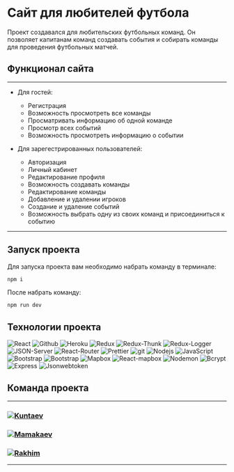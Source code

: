 # Сайт для любителей футбола

<p>Проект создавался для любительских футбольных команд. Он позволяет капитанам команд создавать события и собирать команды для проведения футбольных матчей.</p>

## Функционал сайта
___
- Для гостей: 
    - Регистрация
    - Возможность просмотреть все команды
    - Просматривать информацию об одной команде
    - Просмотр всех событий
    - Возможность просмотреть информацию о событии

- Для зарегестрированных пользователей:
    - Авторизация
    - Личный кабинет
    - Редактирование профиля
    - Возможность создавать команды
    - Редактирование команды
    - Добавление и удалении игроков 
    - Создание и удаление событий
    - Возможность выбрать одну из своих команд и присоединиться к событию
___

## Запуск проекта

Для запуска проекта вам необходимо набрать команду в терминале:

```javascript
npm i
```

После набрать команду:

```javascript
npm run dev
```

## Технологии проекта

<p>
  <img alt="React" src="https://img.shields.io/badge/-React-45b8d8?style=for-the-badge&logo=react&logoColor=white" />
  <img alt="Github" src="https://img.shields.io/badge/-Github-black?style=for-the-badge&logo=github&logoColor=white" />
  <img alt="Heroku" src="https://img.shields.io/badge/-Heroku-764ABC?style=for-the-badge&logo=heroku&logoColor=white" />
  <img alt="Redux" src="https://img.shields.io/badge/-Redux-430098?style=for-the-badge&logo=redux&logoColor=white" />
  <img alt="Redux-Thunk" src="https://img.shields.io/badge/-Redux_Thunk-white?style=for-the-badge&logo=Redux&logoColor=430098" />
  <img alt="Redux-Logger" src="https://img.shields.io/badge/-Redux_Logger-430098?style=for-the-badge&logo=Redux&logoColor=white" />
  <img alt="JSON-Server" src="https://img.shields.io/badge/-JSON_Server-white?style=for-the-badge&logo=JSON&logoColor=black" />
  <img alt="React-Router" src="https://img.shields.io/badge/-React_Router-black?style=for-the-badge&logo=react-router&logoColor=orange" />
  <img alt="Prettier" src="https://img.shields.io/badge/-Prettier-grey?style=for-the-badge&logo=Prettier&logoColor=orange" />
  <img alt="git" src="https://img.shields.io/badge/-Git-F05032?style=for-the-badge&logo=git&logoColor=white" />
  <img alt="Nodejs" src="https://img.shields.io/badge/-Nodejs-43853d?style=for-the-badge&logo=Node.js&logoColor=white" />
  <img alt="JavaScript" src="https://img.shields.io/badge/-JavaScript-yellow?style=for-the-badge&logo=JavaScript&logoColor=white" />
  <img alt="Bootstrap" src="https://img.shields.io/badge/-Bootstrap-430098?style=for-the-badge&logo=bootstrap&logoColor=white" />
  <img alt="Bootstrap" src="https://img.shields.io/badge/-Material UI-007fff?style=for-the-badge&logo=material ui&logoColor=white" />
  <img alt="Mapbox" src="https://img.shields.io/badge/-Mapbox GL-fff?style=for-the-badge&logo=mapbox&logoColor=007fff" />
  <img alt="React-mapbox" src="https://img.shields.io/badge/-React mapbox GL-45b8d8?style=for-the-badge&logo=react&logoColor=white" />
  <img alt="Nodemon" src="https://img.shields.io/badge/-Nodemon-76d04b?style=for-the-badge&logo=nodemon&logoColor=4f4d3f" />
  <img alt="Bcrypt" src="https://img.shields.io/badge/-Bcrypt-orange?style=for-the-badge&logo=bcrypt&logoColor=4f4d3f" />
  <img alt="Express" src="https://img.shields.io/badge/-express-76d04b?style=for-the-badge&logo=express&logoColor=fff" />
  <img alt="Jsonwebtoken" src="https://img.shields.io/badge/-jsonwebtoken-darkblue?style=for-the-badge&logo=json&logoColor=fff" />
</p>

## Команда проекта

---
<h3>
  <a href="https://github.com/Kuntaev">
    <img alt="Kuntaev" src="https://img.shields.io/badge/-Magomed_Kuntav-black?style=for-the-badge&logo=github&logoColor=white" />
  </a>
</h3>

<h3>
  <a href="https://github.com/MamakaevRakhim">
    <img alt="Mamakaev" src="https://img.shields.io/badge/-Rakhim_Mamakev-black?style=for-the-badge&logo=github&logoColor=white" />
  </a>
</h3>

<h3>
  <a href="https://github.com/Khatciev">
    <img alt="Rakhim" src="https://img.shields.io/badge/-Rakhim_Khatciev-black?style=for-the-badge&logo=github&logoColor=white" />
  </a>
</h3>

---
